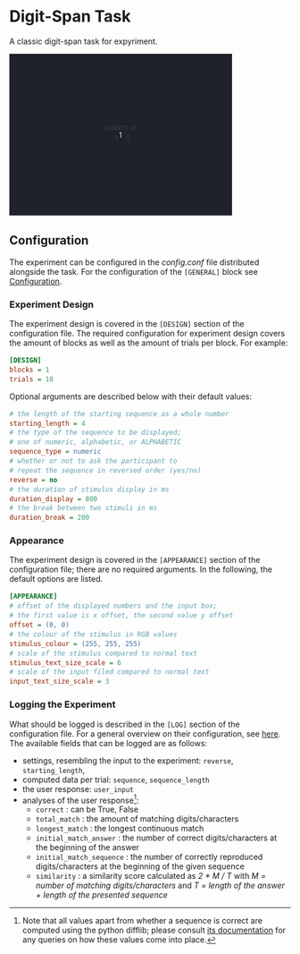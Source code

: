 # Digit-Span Task

A classic digit-span task for expyriment.

![Screencast of the first few trials of a Digit Span Task with standard configuration](/media/screencast-digitspan.gif)

## Configuration

The experiment can be configured in the _config.conf_ file distributed alongside the task.
For the configuration of the `[GENERAL]` block see [Configuration](../../howto/configuration/).

### Experiment Design

The experiment design is covered in the `[DESIGN]` section of the configuration file.
The required configuration for experiment design covers the amount of blocks as well as the amount of trials per block.
For example:

```ini
[DESIGN]
blocks = 1
trials = 10
```

Optional arguments are described below with their default values:

```ini
# the length of the starting sequence as a whole number
starting_length = 4
# the type of the sequence to be displayed;
# one of numeric, alphabetic, or ALPHABETIC
sequence_type = numeric
# whether or not to ask the participant to
# repeat the sequence in reversed order (yes/no)
reverse = no
# the duration of stimulus display in ms
duration_display = 800
# the break between two stimuli in ms
duration_break = 200
```

### Appearance

The experiment design is covered in the `[APPEARANCE]` section of the configuration file; there are no required arguments.
In the following, the default options are listed.

```ini
[APPEARANCE]
# offset of the displayed numbers and the input box;
# the first value is x offset, the second value y offset
offset = (0, 0)
# the colour of the stimulus in RGB values
stimulus_colour = (255, 255, 255)
# scale of the stimulus compared to normal text
stimulus_text_size_scale = 6
# scale of the input filed compared to normal text
input_text_size_scale = 3
```

### Logging the Experiment

What should be logged is described in the `[LOG]` section of the configuration file.
For a general overview on their configuration, see [here](../../howto/logs/).
The available fields that can be logged are as follows:

* settings, resembling the input to the experiment: `reverse`, `starting_length`,
* computed data per trial: `sequence`, `sequence_length`
* the user response: `user_input`
* analyses of the user response[^difflib]:
    - `correct` : can be True, False
    - `total_match` : the amount of matching digits/characters
    - `longest_match` : the longest continuous match
    - `initial_match_answer` : the number of correct digits/characters at the beginning of the answer
    - `initial_match_sequence` : the number of correctly reproduced digits/characters at the beginning of the given sequence
    - `similarity` : a similarity score calculated as _2 * M / T_ with _M = number of matching digits/characters_ and _T = length of the answer + length of the presented sequence_

[^difflib]: Note that all values apart from whether a sequence is correct are computed using the python difflib; please consult [its documentation](https://docs.python.org/2.7/library/difflib.html) for any queries on how these values come into place.
